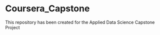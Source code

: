 # Coursera_Capstone
This repository has been created for the Applied Data Science Capstone Project 
